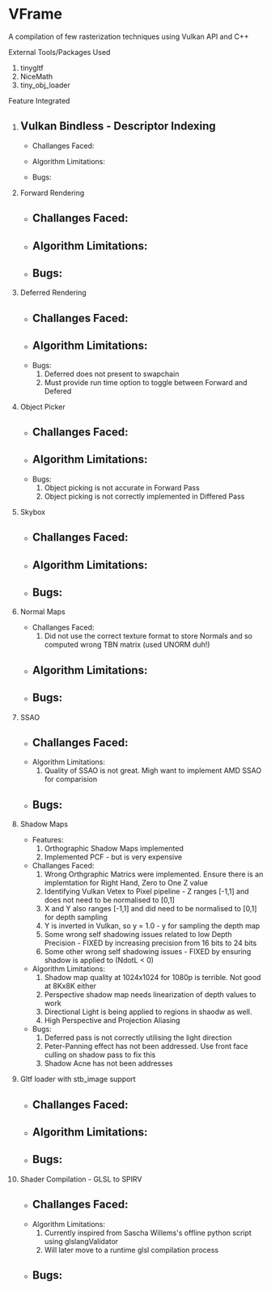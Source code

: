 # VFrame
 A compilation of few rasterization techniques using Vulkan API and C++

External Tools/Packages Used
1. tinygltf
2. NiceMath
3. tiny_obj_loader

Feature Integrated
1.	Vulkan Bindless - Descriptor Indexing
	- 
	- Challanges Faced:

	- Algorithm Limitations:
 
	- Bugs:
 
2.	Forward Rendering
	- Challanges Faced:
		- 
	- Algorithm Limitations:
		- 
	- Bugs:
		- 
3.	Deferred Rendering
	- Challanges Faced:
		- 
	- Algorithm Limitations:
		- 
	- Bugs:
		1. Deferred does not present to swapchain
		2. Must provide run time option to toggle between Forward and Defered
4.	Object Picker
	- Challanges Faced:
		- 
	- Algorithm Limitations:
		- 
	- Bugs:
		1. Object picking is not accurate in Forward Pass
		2. Object picking is not correctly implemented in Differed Pass
5.	Skybox
	- Challanges Faced:
		- 
	- Algorithm Limitations:
		- 
	- Bugs:
		- 
6.	Normal Maps
	- Challanges Faced:
		1. Did not use the correct texture format to store Normals and so computed wrong TBN matrix (used UNORM duh!)
	- Algorithm Limitations:
		- 
	- Bugs:
		- 
7.	SSAO
	- Challanges Faced:
		- 
	- Algorithm Limitations:
		1. Quality of SSAO is not great. Migh want to implement AMD SSAO for comparision
	- Bugs:
		- 
8.	Shadow Maps
	- Features:
		1. Orthographic Shadow Maps implemented
		2. Implemented PCF - but is very expensive
	- Challanges Faced:
		1. Wrong Orthgraphic Matrics were implemented. Ensure there is an implemtation for Right Hand, Zero to One Z value
		2. Identifying Vulkan Vetex to Pixel pipeline - Z ranges [-1,1] and does not need to be normalised to [0,1]
		3. X and Y also ranges [-1,1] and did need to be normalised to [0,1] for depth sampling
		4. Y is inverted in Vulkan, so y = 1.0 - y for sampling the depth map
		5. Some wrong self shadowing issues related to low Depth Precision - FIXED by increasing precision from 16 bits to 24 bits
		6. Some other wrong self shadowing issues - FIXED by ensuring shadow is applied to (NdotL < 0)
	- Algorithm Limitations:
		1. Shadow map quality at 1024x1024 for 1080p is terrible. Not good at 8Kx8K either
		2. Perspective shadow map needs linearization of depth values to work
		3. Directional Light is being applied to regions in shaodw as well.
		4. High Perspective and Projection Aliasing
	- Bugs:
		1. Deferred pass is not correctly utilising the light direction
		2. Peter-Panning effect has not been addressed.  Use front face culling on shadow pass to fix this 
		3. Shadow Acne has not been addresses
9.	Gltf loader with stb_image support
	- Challanges Faced:
		- 
	- Algorithm Limitations:
		- 
	- Bugs:
		- 
10. Shader Compilation - GLSL to SPIRV
	- Challanges Faced:
		- 
	- Algorithm Limitations:
		1. Currently inspired from Sascha Willems's offline python script using glslangValidator
        2. Will later move to a runtime glsl compilation process
	- Bugs:
		- 